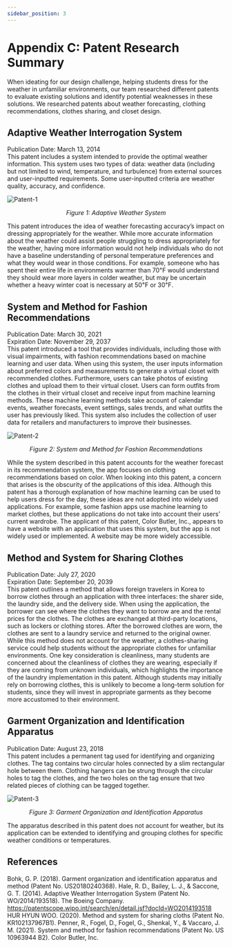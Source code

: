 ```yaml
---
sidebar_position: 3
---
```


# Appendix C: Patent Research Summary 

When ideating for our design challenge, helping students dress for the weather in unfamiliar environments, our team researched different patents to evaluate existing solutions and identify potential weaknesses in these solutions. We researched patents about weather forecasting, clothing recommendations, clothes sharing, and closet design.

## Adaptive Weather Interrogation System
Publication Date: March 13, 2014 <br />
This patent includes a system intended to provide the optimal weather information. This system uses two types of data: weather data (including but not limited to wind, temperature, and turbulence) from external sources and user-inputted requirements. Some user-inputted criteria are weather quality, accuracy, and confidence. 

![Patent-1](/img/patent-1.png)
<p align="center"><em>Figure 1: Adaptive Weather System</em></p>


This patent introduces the idea of weather forecasting accuracy’s impact on dressing appropriately for the weather. While more accurate information about the weather could assist people struggling to dress appropriately for the weather, having more information would not help individuals who do not have a baseline understanding of personal temperature preferences and what they would wear in those conditions. For example, someone who has spent their entire life in environments warmer than 70℉ would understand they should wear more layers in colder weather, but may be uncertain whether a heavy winter coat is necessary at 50℉ or 30℉.

## System and Method for Fashion Recommendations
Publication Date: March 30, 2021 <br />
Expiration Date: November 29, 2037 <br />
This patent introduced a tool that provides individuals, including those with visual impairments, with fashion recommendations based on machine learning and user data. When using this system, the user inputs information about preferred colors and measurements to generate a virtual closet with recommended clothes. Furthermore, users can take photos of existing clothes and upload them to their virtual closet. Users can form outfits from the clothes in their virtual closet and receive input from machine learning methods. These machine learning methods take account of calendar events, weather forecasts, event settings, sales trends, and what outfits the user has previously liked. This system also includes the collection of user data for retailers and manufacturers to improve their businesses.

![Patent-2](/img/patent-2.png)
<p align="center"><em>Figure 2: System and Method for Fashion Recommendations</em></p>

While the system described in this patent accounts for the weather forecast in its recommendation system, the app focuses on clothing recommendations based on color. When looking into this patent, a concern that arises is the obscurity of the applications of this idea. Although this patent has a thorough explanation of how machine learning can be used to help users dress for the day, these ideas are not adopted into widely used applications. For example, some fashion apps use machine learning to market clothes, but these applications do not take into account their users’ current wardrobe. The applicant of this patent, Color Butler, Inc., appears to have a website with an application that uses this system, but the app is not widely used or implemented. A website may be more widely accessible. 

## Method and System for Sharing Clothes
Publication Date: July 27, 2020 <br />
Expiration Date: September 20, 2039 <br />
This patent outlines a method that allows foreign travelers in Korea to borrow clothes through an application with three interfaces: the sharer side, the laundry side, and the delivery side. When using the application, the borrower can see where the clothes they want to borrow are and the rental prices for the clothes. The clothes are exchanged at third-party locations, such as lockers or clothing stores. After the borrowed clothes are worn, the clothes are sent to a laundry service and returned to the original owner.
While this method does not account for the weather, a clothes-sharing service could help students without the appropriate clothes for unfamiliar environments. One key consideration is cleanliness, many students are concerned about the cleanliness of clothes they are wearing, especially if they are coming from unknown individuals, which highlights the importance of the laundry implementation in this patent. Although students may initially rely on borrowing clothes, this is unlikely to become a long-term solution for students, since they will invest in appropriate garments as they become more accustomed to their environment.

## Garment Organization and Identification Apparatus
Publication Date: August 23, 2018 <br />
This patent includes a permanent tag used for identifying and organizing clothes. The tag contains two circular holes connected by a slim rectangular hole between them. Clothing hangers can be strung through the circular holes to tag the clothes, and the two holes on the tag ensure that two related pieces of clothing can be tagged together.

![Patent-3](/img/patent-3.png)
<p align="center"><em>Figure 3: Garment Organization and Identification Apparatus</em></p>
The apparatus described in this patent does not account for weather, but its application can be extended to identifying and grouping clothes for specific weather conditions or temperatures.

## References
Bohk, G. P. (2018). Garment organization and identification apparatus and method (Patent No. US20180240368).
Hale, R. D., Bailey, L. J., & Saccone, G. T. (2014). Adaptive Weather Interrogation System (Patent No. WO/2014/193518). The Boeing Company. https://patentscope.wipo.int/search/en/detail.jsf?docId=WO2014193518
HUR HYUN WOO. (2020). Method and system for sharing cloths (Patent No. KR102137967B1).
Penner, R., Fogel, D., Fogel, G., Shenkal, Y., & Vaccaro, J. M. (2021). System and method for fashion recommendations (Patent No. US 10963944 B2). Color Butler, Inc.